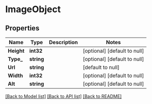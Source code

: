 # ImageObject

## Properties
Name | Type | Description | Notes
------------ | ------------- | ------------- | -------------
**Height** | **int32** |  | [optional] [default to null]
**Type_** | **string** |  | [optional] [default to null]
**Url** | **string** |  | [default to null]
**Width** | **int32** |  | [optional] [default to null]
**Alt** | **string** |  | [optional] [default to null]

[[Back to Model list]](../README.md#documentation-for-models) [[Back to API list]](../README.md#documentation-for-api-endpoints) [[Back to README]](../README.md)

